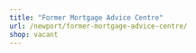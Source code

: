 ```yaml
---
title: "Former Mortgage Advice Centre"
url: /newport/former-mortgage-advice-centre/
shop: vacant
---
```

